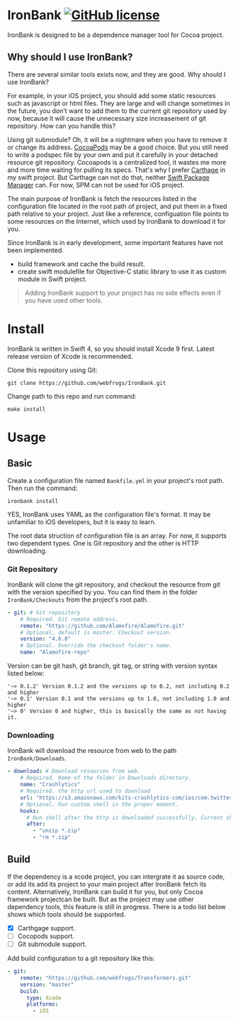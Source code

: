# IronBank [![GitHub license](https://img.shields.io/badge/license-MIT-lightgrey.svg)](https://raw.githubusercontent.com/Carthage/Carthage/master/LICENSE.md)

IronBank is designed to be a dependence manager  tool for Cocoa project.

## Why should I use IronBank?

There are several similar tools exists now, and they are good. Why should I use IronBank?

For example, in your iOS project, you should add some static resources such as javascript or html files. They are large and will change sometimes in the future, you don't want to add them to the current git repository used by now, because it will cause the unnecessary size increasement of git repository. How can you handle this? 

Using git submodule? Oh, it will be a nightmare when you have to remove it or change its address. [CocoaPods](http://cocoapods.org/) may be a good choice. But you still need to write a podspec file by your own and put it carefully in your detached resource git repository. Cocoapods is a centralized tool, it wastes me more and more time waiting for pulling its specs. That's why I prefer [Carthage](https://github.com/Carthage/Carthage) in my swift project. But Carthage can not do that, neither [Swift Package Manager](https://github.com/apple/swift-package-manager) can. For now, SPM can not be used for iOS project.

The main purpose of IronBank is fetch the resources listed in the configuration file located in the root path of project, and put them in a fixed path relative to your project. Just like a reference, configuation file points to some resources on the Internet, which used by IronBank to download it for you.

Since IronBank is in early development, some important features have not been implemented.

- build framework and cache the build result.
- create swift modulefile for Objective-C static library to use it as custom module in Swift project.


> Adding IronBank support to your project has no side effects even if you have used other tools. 


# Install

IronBank is written in Swift 4, so you should install Xcode 9 first. Latest release version of Xcode is recommended.

Clone this repository using Git:

```
git clone https://github.com/webfrogs/IronBank.git
```

Change path to this repo and run command:

```
make install
```

# Usage

## Basic

Create a configuration file named `Bankfile.yml` in your project's root path. Then run the command:

```
ironbank install
```

YES, IronBank uses YAML as the configuration file's format. It may be unfamiliar to iOS developers, but it is easy to learn.

The root data struction of configuration file is an array. For now, it supports two dependent types. One is Git repository and the other is HTTP downloading.

### Git Repository

IronBank will clone the git repository, and checkout the resource from git with the version specified by you. You can find them in the folder `IronBank/Checkouts` from the project's root path.

``` yaml
- git: # Git repository
    # Required. Git remote address.
    remote: "https://github.com/Alamofire/Alamofire.git"
    # Optional, default is master. Checkout version.
    version: "4.6.0"
    # Optional. Override the checkout folder's name.
    name: "Alamofire-repo"
```

Version can be git hash, git branch, git tag, or string with version syntax listed below:

```
'~> 0.1.2' Version 0.1.2 and the versions up to 0.2, not including 0.2 and higher
'~> 0.1' Version 0.1 and the versions up to 1.0, not including 1.0 and higher
'~> 0' Version 0 and higher, this is basically the same as not having it.
```


### Downloading 

IronBank will download the resource from web to the path `IronBank/Downloads`.

``` yaml
- download: # Download resources from web.
    # Required. Name of the folder in Downloads directory.
    name: "Crashlytics"
    # Required. the http url used to download 
    url: "https://s3.amazonaws.com/kits-crashlytics-com/ios/com.twitter.crashlytics.ios/3.9.3/com.crashlytics.ios-manual.zip"
    # Optional. Run custom shell in the proper moment.
    hooks:
      # Run shell after the http is downloaded successfully. Current shell path is the Download directory in the project.
      after:
        - "unzip *.zip"
        - "rm *.zip"
```

## Build

If the dependency is a xcode project, you can intergrate it as source code, or add its add its project to your main project after IronBank fetch its content. Alternatively, IronBank can build it for you, but only Cocoa framework projectcan be built. But as the project may use other dependency tools, this feature is still in progress. There is a todo list below shows which tools should be supported.

- [x] Carthgage support.
- [ ] Cocopods support.
- [ ] Git submodule support.

Add build configuration to a git repository like this:

``` yaml
- git:
    remote: "https://github.com/webfrogs/Transformers.git"
    version: "master"
    build:
      type: Xcode
      platforms:
        - iOS
```
